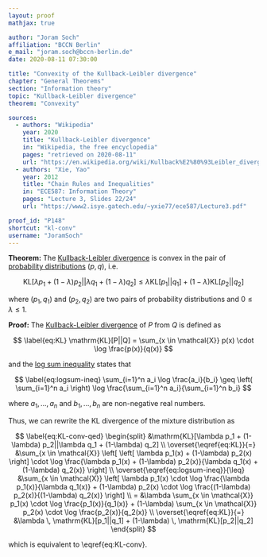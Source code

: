 ```yaml
---
layout: proof
mathjax: true

author: "Joram Soch"
affiliation: "BCCN Berlin"
e_mail: "joram.soch@bccn-berlin.de"
date: 2020-08-11 07:30:00

title: "Convexity of the Kullback-Leibler divergence"
chapter: "General Theorems"
section: "Information theory"
topic: "Kullback-Leibler divergence"
theorem: "Convexity"

sources:
  - authors: "Wikipedia"
    year: 2020
    title: "Kullback-Leibler divergence"
    in: "Wikipedia, the free encyclopedia"
    pages: "retrieved on 2020-08-11"
    url: "https://en.wikipedia.org/wiki/Kullback%E2%80%93Leibler_divergence#Properties"
  - authors: "Xie, Yao"
    year: 2012
    title: "Chain Rules and Inequalities"
    in: "ECE587: Information Theory"
    pages: "Lecture 3, Slides 22/24"
    url: "https://www2.isye.gatech.edu/~yxie77/ece587/Lecture3.pdf"

proof_id: "P148"
shortcut: "kl-conv"
username: "JoramSoch"
---
```



**Theorem:**  The [Kullback-Leibler divergence](/D/kl) is convex in the pair of [probability distributions](/D/dist) $(p,q)$, i.e.

$$ \label{eq:KL-conv}
\mathrm{KL}[\lambda p_1 + (1-\lambda) p_2||\lambda q_1 + (1-\lambda) q_2] \leq \lambda \mathrm{KL}[p_1||q_1] + (1-\lambda) \mathrm{KL}[p_2||q_2]
$$

where $(p_1,q_1)$ and $(p_2,q_2)$ are two pairs of probability distributions and $0 \leq \lambda \leq 1$.


**Proof:** The [Kullback-Leibler divergence](/D/kl) of $P$ from $Q$ is defined as

$$ \label{eq:KL}
\mathrm{KL}[P||Q] = \sum_{x \in \mathcal{X}} p(x) \cdot \log \frac{p(x)}{q(x)}
$$

and the [log sum inequality](/P/logsum-ineq) states that

$$ \label{eq:logsum-ineq}
\sum_{i=1}^n a_i \log \frac{a_i}{b_i} \geq \left( \sum_{i=1}^n a_i \right) \log \frac{\sum_{i=1}^n a_i}{\sum_{i=1}^n b_i}
$$

where $a_1, \ldots, a_n$ and $b_1, \ldots, b_n$ are non-negative real numbers.

Thus, we can rewrite the KL divergence of the mixture distribution as

$$ \label{eq:KL-conv-qed}
\begin{split}
&\mathrm{KL}[\lambda p_1 + (1-\lambda) p_2||\lambda q_1 + (1-\lambda) q_2] \\
\overset{\eqref{eq:KL}}{=} &\sum_{x \in \mathcal{X}} \left[ \left[ \lambda p_1(x) + (1-\lambda) p_2(x) \right] \cdot \log \frac{\lambda p_1(x) + (1-\lambda) p_2(x)}{\lambda q_1(x) + (1-\lambda) q_2(x)} \right] \\
\overset{\eqref{eq:logsum-ineq}}{\leq} &\sum_{x \in \mathcal{X}} \left[ \lambda p_1(x) \cdot \log \frac{\lambda p_1(x)}{\lambda q_1(x)} + (1-\lambda) p_2(x) \cdot \log \frac{(1-\lambda) p_2(x)}{(1-\lambda) q_2(x)} \right] \\
= &\lambda \sum_{x \in \mathcal{X}} p_1(x) \cdot \log \frac{p_1(x)}{q_1(x)} + (1-\lambda) \sum_{x \in \mathcal{X}} p_2(x) \cdot \log \frac{p_2(x)}{q_2(x)} \\
\overset{\eqref{eq:KL}}{=} &\lambda \, \mathrm{KL}[p_1||q_1] + (1-\lambda) \, \mathrm{KL}[p_2||q_2]
\end{split}
$$

which is equivalent to \eqref{eq:KL-conv}.